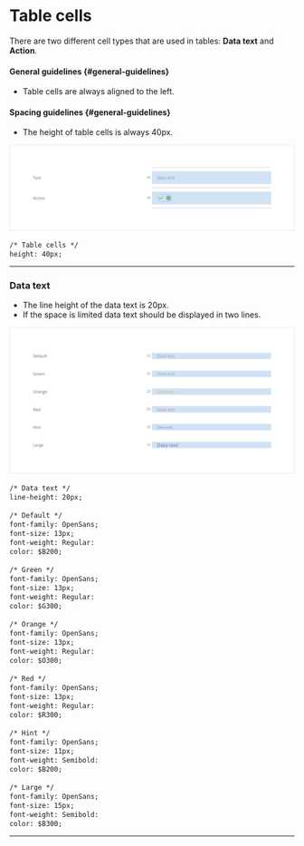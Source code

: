 # Table cells

There are two different cell types that are used in tables: **Data text** and **Action**.

#### General guidelines {#general-guidelines}

* Table cells are always aligned to the left.

#### Spacing guidelines {#general-guidelines}

* The height of table cells is always 40px.

![](/assets/molecules/table-cells-sizing.png)

```
/* Table cells */
height: 40px;
```

---

### Data text

* The line height of the data text is 20px.
* If the space is limited data text should be displayed in two lines.

![](/assets/molecules/table-cells-data-text.png)

```
/* Data text */
line-height: 20px;

/* Default */
font-family: OpenSans;
font-size: 13px;
font-weight: Regular:
color: $B200;

/* Green */
font-family: OpenSans;
font-size: 13px;
font-weight: Regular:
color: $G300;

/* Orange */
font-family: OpenSans;
font-size: 13px;
font-weight: Regular:
color: $O300;

/* Red */
font-family: OpenSans;
font-size: 13px;
font-weight: Regular:
color: $R300;

/* Hint */
font-family: OpenSans;
font-size: 11px;
font-weight: Semibold:
color: $B200;

/* Large */
font-family: OpenSans;
font-size: 15px;
font-weight: Semibold:
color: $B300;
```

---



